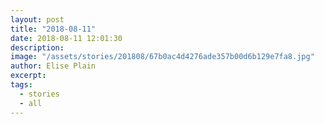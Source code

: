 ```yaml
---
layout: post
title: "2018-08-11"
date: 2018-08-11 12:01:30
description: 
image: "/assets/stories/201808/67b0ac4d4276ade357b00d6b129e7fa8.jpg"
author: Elise Plain
excerpt: 
tags: 
  - stories
  - all
---
```



<p></p>

